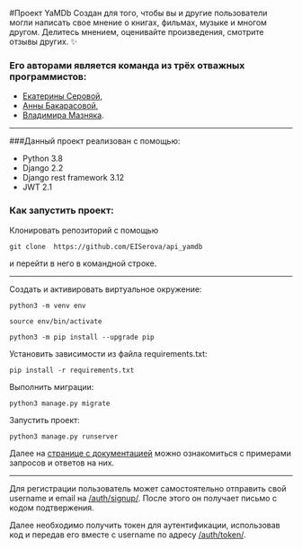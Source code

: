 #Проект YaMDb
Создан для того, чтобы вы и другие пользователи могли написать свое мнение о книгах, фильмах, музыке и многом другом. 
Делитесь мнением, оценивайте произведения, смотрите отзывы других. ✨
### Его авторами является команда из трёх отважных программистов: 
- [Екатерины Серовой](https://github.com/EISerova/), 
- [Анны Бакарасовой](https://github.com/Bakarasik), 
- [Владимира Мазняка](https://github.com/Cognitoid).



____
###Данный проект реализован с помощью: 
* Python 3.8
* Django 2.2
* Django rest framework 3.12
* JWT 2.1
### Как запустить проект:

Клонировать репозиторий с помощью 
```
git clone  https://github.com/EISerova/api_yamdb
```
и перейти в него в командной строке.

----

Cоздать и активировать виртуальное окружение:

```
python3 -m venv env
```

```
source env/bin/activate
```

```
python3 -m pip install --upgrade pip
```

Установить зависимости из файла requirements.txt:

```
pip install -r requirements.txt
```

Выполнить миграции:

```
python3 manage.py migrate
```

Запустить проект:

```
python3 manage.py runserver
```
Далее на [странице с документацией](http://127.0.0.1:8000/redoc/) можно ознакомиться с примерами запросов и ответов на них.
____
Для регистрации пользователь может самостоятельно отправить свой username и email на [/auth/signup/](http://127.0.0.1:8000/api/v1/auth/signup/). После этого он получает письмо с кодом подтвержения. 

Далее необходимо получить токен для аутентификации, использовав код и передав его вместе с username по адресу [/auth/token/](http://127.0.0.1:8000/api/v1/auth/token/).
